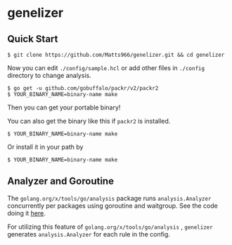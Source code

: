 # genelizer

## Quick Start

```
$ git clone https://github.com/Matts966/genelizer.git && cd genelizer
```

Now you can edit `./config/sample.hcl` or add other files in `./config` directory to change analysis.

```
$ go get -u github.com/gobuffalo/packr/v2/packr2
$ YOUR_BINARY_NAME=binary-name make
```

Then you can get your portable binary!

You can also get the binary like this if `packr2` is installed.

```
$ YOUR_BINARY_NAME=binary-name make
```

Or install it in your path by

```
$ YOUR_BINARY_NAME=binary-name make
```

## Analyzer and Goroutine

The `golang.org/x/tools/go/analysis` package runs `analysis.Analyzer` concurrently per packages using goroutine and waitgroup.
See the code doing it [here](https://github.com/golang/tools/blob/be0da057c5e3c2df569a2c25cd280149b7d7e7d0/go/analysis/internal/checker/checker.go#L201).

For utilizing this feature of `golang.org/x/tools/go/analysis` , `genelizer` generates `analysis.Analyzer` for each rule in the config.
